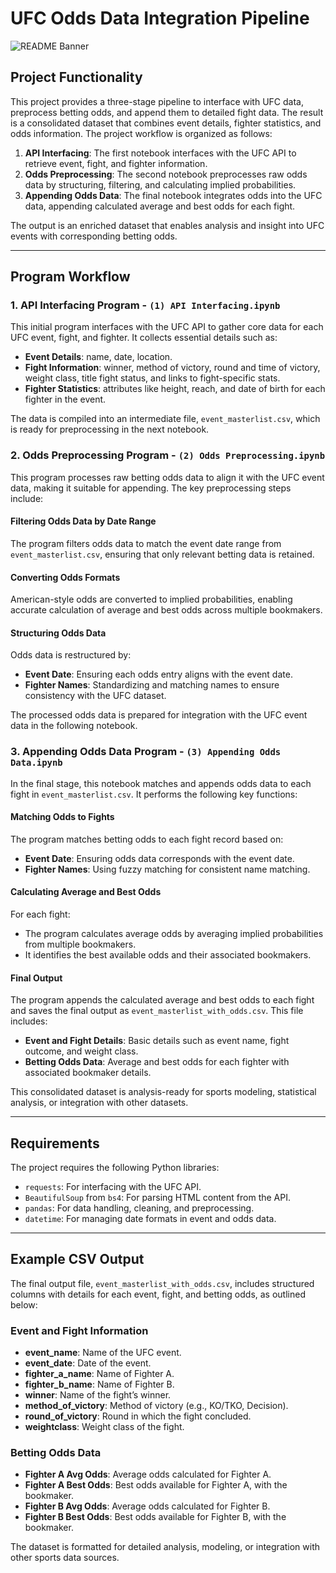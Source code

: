 # UFC Odds Data Integration Pipeline

![README Banner](images%20(UFCStats.com)/UFCStats%20-%20README%20Banner.png)

## Project Functionality

This project provides a three-stage pipeline to interface with UFC data, preprocess betting odds, and append them to detailed fight data. The result is a consolidated dataset that combines event details, fighter statistics, and odds information. The project workflow is organized as follows:

1. **API Interfacing**: The first notebook interfaces with the UFC API to retrieve event, fight, and fighter information.
2. **Odds Preprocessing**: The second notebook preprocesses raw odds data by structuring, filtering, and calculating implied probabilities.
3. **Appending Odds Data**: The final notebook integrates odds into the UFC data, appending calculated average and best odds for each fight.

The output is an enriched dataset that enables analysis and insight into UFC events with corresponding betting odds.

---

## Program Workflow

### 1. API Interfacing Program - `(1) API Interfacing.ipynb`

This initial program interfaces with the UFC API to gather core data for each UFC event, fight, and fighter. It collects essential details such as:
- **Event Details**: name, date, location.
- **Fight Information**: winner, method of victory, round and time of victory, weight class, title fight status, and links to fight-specific stats.
- **Fighter Statistics**: attributes like height, reach, and date of birth for each fighter in the event.

The data is compiled into an intermediate file, `event_masterlist.csv`, which is ready for preprocessing in the next notebook.

### 2. Odds Preprocessing Program - `(2) Odds Preprocessing.ipynb`

This program processes raw betting odds data to align it with the UFC event data, making it suitable for appending. The key preprocessing steps include:

#### Filtering Odds Data by Date Range
The program filters odds data to match the event date range from `event_masterlist.csv`, ensuring that only relevant betting data is retained.

#### Converting Odds Formats
American-style odds are converted to implied probabilities, enabling accurate calculation of average and best odds across multiple bookmakers.

#### Structuring Odds Data
Odds data is restructured by:
- **Event Date**: Ensuring each odds entry aligns with the event date.
- **Fighter Names**: Standardizing and matching names to ensure consistency with the UFC dataset.

The processed odds data is prepared for integration with the UFC event data in the following notebook.

### 3. Appending Odds Data Program - `(3) Appending Odds Data.ipynb`

In the final stage, this notebook matches and appends odds data to each fight in `event_masterlist.csv`. It performs the following key functions:

#### Matching Odds to Fights
The program matches betting odds to each fight record based on:
- **Event Date**: Ensuring odds data corresponds with the event date.
- **Fighter Names**: Using fuzzy matching for consistent name matching.

#### Calculating Average and Best Odds
For each fight:
- The program calculates average odds by averaging implied probabilities from multiple bookmakers.
- It identifies the best available odds and their associated bookmakers.

#### Final Output
The program appends the calculated average and best odds to each fight and saves the final output as `event_masterlist_with_odds.csv`. This file includes:
- **Event and Fight Details**: Basic details such as event name, fight outcome, and weight class.
- **Betting Odds Data**: Average and best odds for each fighter with associated bookmaker details.

This consolidated dataset is analysis-ready for sports modeling, statistical analysis, or integration with other datasets.

---

## Requirements

The project requires the following Python libraries:
- `requests`: For interfacing with the UFC API.
- `BeautifulSoup` from `bs4`: For parsing HTML content from the API.
- `pandas`: For data handling, cleaning, and preprocessing.
- `datetime`: For managing date formats in event and odds data.

---

## Example CSV Output

The final output file, `event_masterlist_with_odds.csv`, includes structured columns with details for each event, fight, and betting odds, as outlined below:

### Event and Fight Information
- **event_name**: Name of the UFC event.
- **event_date**: Date of the event.
- **fighter_a_name**: Name of Fighter A.
- **fighter_b_name**: Name of Fighter B.
- **winner**: Name of the fight’s winner.
- **method_of_victory**: Method of victory (e.g., KO/TKO, Decision).
- **round_of_victory**: Round in which the fight concluded.
- **weightclass**: Weight class of the fight.

### Betting Odds Data
- **Fighter A Avg Odds**: Average odds calculated for Fighter A.
- **Fighter A Best Odds**: Best odds available for Fighter A, with the bookmaker.
- **Fighter B Avg Odds**: Average odds calculated for Fighter B.
- **Fighter B Best Odds**: Best odds available for Fighter B, with the bookmaker.

The dataset is formatted for detailed analysis, modeling, or integration with other sports data sources.
